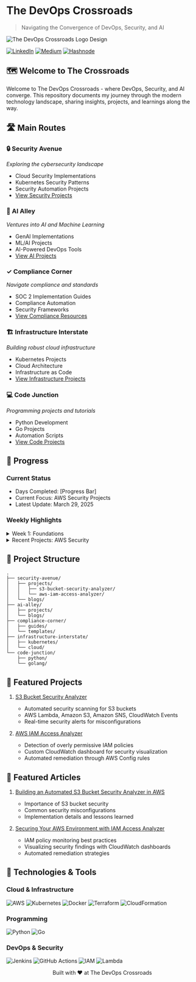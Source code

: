 # The DevOps Crossroads

> Navigating the Convergence of DevOps, Security, and AI

![The DevOps Crossroads Logo Design](https://github.com/user-attachments/assets/e9b6e9c0-6de9-4dc5-bc7e-d7b9559888c3)


[![LinkedIn](https://img.shields.io/badge/LinkedIn-Connect-blue.svg)](www.linkedin.com/in/ambeka-deshmukh)
[![Medium](https://img.shields.io/badge/Medium-Follow-black.svg)](https://medium.com/@thedevopscrossroads)
[![Hashnode](https://img.shields.io/badge/Hashnode-Follow-blue.svg)](https://thedevopscrossroads.hashnode.dev)

## 🗺️ Welcome to The Crossroads

Welcome to The DevOps Crossroads - where DevOps, Security, and AI converge. This repository documents my journey through the modern technology landscape, sharing insights, projects, and learnings along the way.

## 🛣️ Main Routes

### 🔒 Security Avenue
*Exploring the cybersecurity landscape*
- Cloud Security Implementations
- Kubernetes Security Patterns
- Security Automation Projects
- [View Security Projects](./security-avenue/)

### 🤖 AI Alley
*Ventures into AI and Machine Learning*
- GenAI Implementations
- ML/AI Projects
- AI-Powered DevOps Tools
- [View AI Projects](./ai-alley/)

### ✓ Compliance Corner
*Navigate compliance and standards*
- SOC 2 Implementation Guides
- Compliance Automation
- Security Frameworks
- [View Compliance Resources](./compliance-corner/)

### 🏗️ Infrastructure Interstate
*Building robust cloud infrastructure*
- Kubernetes Projects
- Cloud Architecture
- Infrastructure as Code
- [View Infrastructure Projects](./infrastructure-interstate/)

### 💻 Code Junction
*Programming projects and tutorials*
- Python Development
- Go Projects
- Automation Scripts
- [View Code Projects](./code-junction/)

## 📅 Progress

### Current Status
- Days Completed: [Progress Bar]
- Current Focus: AWS Security Projects
- Latest Update: March 29, 2025

### Weekly Highlights
<details>
<summary>Week 1: Foundations</summary>

- [Day 1: Introduction to DevOps: Bridging Development and Operations](./blogs/day1.md)
- [Day 2: Getting Started with AWS IAM Policies](./blogs/day2.md)
- [Day 3: AWS IAM Basics Project](./projects/day3/)
- More...
</details>

<details>
<summary>Recent Projects: AWS Security</summary>

- [S3 Bucket Security Analyzer](./security-avenue/s3-bucket-security-analyzer/) - Automated tool to scan S3 buckets for security misconfigurations
- [AWS IAM Access Analyzer](./security-avenue/aws-iam-access-analyzer/) - Solution for detecting overly permissive IAM policies with visualization
</details>

## 🎯 Project Structure

```
.
├── security-avenue/
│   ├── projects/
│   │   ├── s3-bucket-security-analyzer/
│   │   └── aws-iam-access-analyzer/
│   └── blogs/
├── ai-alley/
│   ├── projects/
│   └── blogs/
├── compliance-corner/
│   ├── guides/
│   └── templates/
├── infrastructure-interstate/
│   ├── kubernetes/
│   └── cloud/
└── code-junction/
    ├── python/
    └── golang/
```

## 🚀 Featured Projects

1. [S3 Bucket Security Analyzer](./security-avenue/s3-bucket-security-analyzer/)
   - Automated security scanning for S3 buckets
   - AWS Lambda, Amazon S3, Amazon SNS, CloudWatch Events
   - Real-time security alerts for misconfigurations

2. [AWS IAM Access Analyzer](./security-avenue/aws-iam-access-analyzer/)
   - Detection of overly permissive IAM policies
   - Custom CloudWatch dashboard for security visualization
   - Automated remediation through AWS Config rules

## 📖 Featured Articles

1. [Building an Automated S3 Bucket Security Analyzer in AWS](./security-avenue/blogs/s3-security-analyzer.md)
   - Importance of S3 bucket security
   - Common security misconfigurations
   - Implementation details and lessons learned

2. [Securing Your AWS Environment with IAM Access Analyzer](./security-avenue/blogs/iam-access-analyzer.md)
   - IAM policy monitoring best practices
   - Visualizing security findings with CloudWatch dashboards
   - Automated remediation strategies


## 🔧 Technologies & Tools

### Cloud & Infrastructure
![AWS](https://img.shields.io/badge/AWS-232F3E?style=flat&logo=amazon-aws&logoColor=white)
![Kubernetes](https://img.shields.io/badge/Kubernetes-326CE5?style=flat&logo=kubernetes&logoColor=white)
![Docker](https://img.shields.io/badge/Docker-2496ED?style=flat&logo=docker&logoColor=white)
![Terraform](https://img.shields.io/badge/Terraform-7B42BC?style=flat&logo=terraform&logoColor=white)
![CloudFormation](https://img.shields.io/badge/CloudFormation-FF9900?style=flat&logo=amazon-aws&logoColor=white)

### Programming
![Python](https://img.shields.io/badge/Python-3776AB?style=flat&logo=python&logoColor=white)
![Go](https://img.shields.io/badge/Go-00ADD8?style=flat&logo=go&logoColor=white)

### DevOps & Security
![Jenkins](https://img.shields.io/badge/Jenkins-D24939?style=flat&logo=jenkins&logoColor=white)
![GitHub Actions](https://img.shields.io/badge/GitHub_Actions-2088FF?style=flat&logo=github-actions&logoColor=white)
![IAM](https://img.shields.io/badge/IAM-FF9900?style=flat&logo=amazon-aws&logoColor=white)
![Lambda](https://img.shields.io/badge/Lambda-FF9900?style=flat&logo=amazon-aws&logoColor=white)



<p align="center">Built with ❤️ at The DevOps Crossroads</p>
